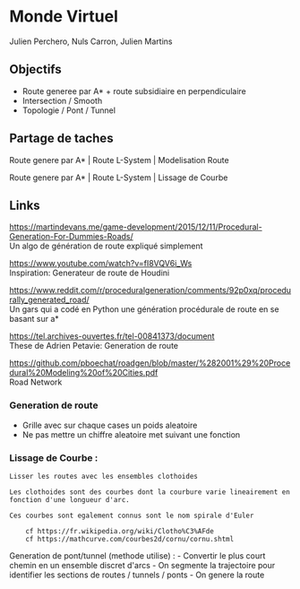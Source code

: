 # Monde Virtuel

Julien Perchero, Nuls Carron, Julien Martins


## Objectifs

- Route generee par A* + route subsidiaire en perpendiculaire
- Intersection / Smooth
- Topologie / Pont / Tunnel

## Partage de taches

Route genere par A* | Route L-System | Modelisation Route

Route genere par A* | Route L-System | Lissage de Courbe

## Links
https://martindevans.me/game-development/2015/12/11/Procedural-Generation-For-Dummies-Roads/ \
Un algo de génération de route expliqué simplement

https://www.youtube.com/watch?v=fI8VQV6i_Ws \
Inspiration: Generateur de route de Houdini 

https://www.reddit.com/r/proceduralgeneration/comments/92p0xq/procedurally_generated_road/ \
Un gars qui a codé en Python une génération procédurale de route en se basant sur a*

https://tel.archives-ouvertes.fr/tel-00841373/document \
These de Adrien Petavie: Generation de route

https://github.com/pboechat/roadgen/blob/master/%282001%29%20Procedural%20Modeling%20of%20Cities.pdf \
Road Network 

### Generation de route

- Grille avec sur chaque cases un poids aleatoire
- Ne pas mettre un chiffre aleatoire met suivant une fonction

### Lissage de Courbe :

    Lisser les routes avec les ensembles clothoides

    Les clothoides sont des courbes dont la courbure varie lineairement en fonction d'une longueur d'arc.

    Ces courbes sont egalement connus sont le nom spirale d'Euler

        cf https://fr.wikipedia.org/wiki/Clotho%C3%AFde
        cf https://mathcurve.com/courbes2d/cornu/cornu.shtml

Generation de pont/tunnel (methode utilise) :
    - Convertir le plus court chemin en un ensemble discret d'arcs 
    - On segmente la trajectoire pour identifier les sections de routes / tunnels / ponts
    - On genere la route